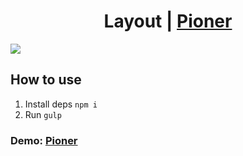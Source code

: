 ## <h1 align="center">Layout | <a href="https://vitebskiy.github.io/layout-Pioner/" target="_blank">Pioner</a> 

<img src="https://i.postimg.cc/bN2sCQL8/2023-11-26-10-33-07.png"/></h1>

## How to use
1. Install deps `npm i`
2. Run `gulp`

### Demo: <a href="https://vitebskiy.github.io/layout-Pioner/" target="_blank">Pioner</a> 
